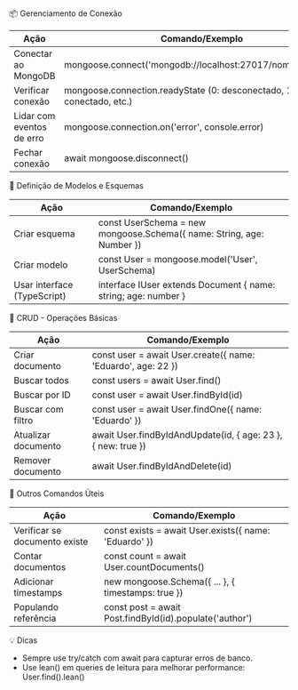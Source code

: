 📦 Gerenciamento de Conexão

| Ação                      | Comando/Exemplo                                                      |
| ------------------------- | -------------------------------------------------------------------- |
| Conectar ao MongoDB       | mongoose.connect('mongodb://localhost:27017/nomeDoBanco')            |
| Verificar conexão         | mongoose.connection.readyState (0: desconectado, 1: conectado, etc.) |
| Lidar com eventos de erro | mongoose.connection.on('error', console.error)                       |
| Fechar conexão            | await mongoose.disconnect()                                          |

📘 Definição de Modelos e Esquemas

| Ação                        | Comando/Exemplo                                                       |
| --------------------------- | --------------------------------------------------------------------- |
| Criar esquema               | const UserSchema = new mongoose.Schema({ name: String, age: Number }) |
| Criar modelo                | const User = mongoose.model('User', UserSchema)                       |
| Usar interface (TypeScript) | interface IUser extends Document { name: string; age: number }        |

📝 CRUD - Operações Básicas

| Ação                | Comando/Exemplo                                              |
| ------------------- | ------------------------------------------------------------ |
| Criar documento     | const user = await User.create({ name: 'Eduardo', age: 22 }) |
| Buscar todos        | const users = await User.find()                              |
| Buscar por ID       | const user = await User.findById(id)                         |
| Buscar com filtro   | const user = await User.findOne({ name: 'Eduardo' })         |
| Atualizar documento | await User.findByIdAndUpdate(id, { age: 23 }, { new: true }) |
| Remover documento   | await User.findByIdAndDelete(id)                             |

🔧 Outros Comandos Úteis

| Ação                          | Comando/Exemplo                                         |
| ----------------------------- | ------------------------------------------------------- |
| Verificar se documento existe | const exists = await User.exists({ name: 'Eduardo' })   |
| Contar documentos             | const count = await User.countDocuments()               |
| Adicionar timestamps          | new mongoose.Schema({ ... }, { timestamps: true })      |
| Populando referência          | const post = await Post.findById(id).populate('author') |

💡 Dicas

* Sempre use try/catch com await para capturar erros de banco.
* Use lean() em queries de leitura para melhorar performance: User.find().lean()